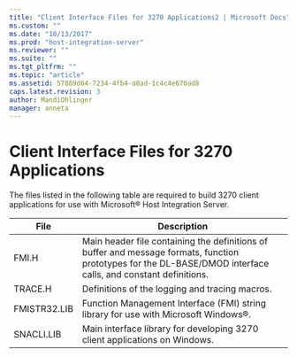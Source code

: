 ```yaml
---
title: "Client Interface Files for 3270 Applications2 | Microsoft Docs"
ms.custom: ""
ms.date: "10/13/2017"
ms.prod: "host-integration-server"
ms.reviewer: ""
ms.suite: ""
ms.tgt_pltfrm: ""
ms.topic: "article"
ms.assetid: 57869d64-7234-4fb4-a8ad-1c4c4e670ad8
caps.latest.revision: 3
author: MandiOhlinger
manager: anneta
---
```

# Client Interface Files for 3270 Applications
The files listed in the following table are required to build 3270 client applications for use with Microsoft® Host Integration Server.  
  
|File|Description|  
|----------|-----------------|  
|FMI.H|Main header file containing the definitions of buffer and message formats, function prototypes for the DL-BASE/DMOD interface calls, and constant definitions.|  
|TRACE.H|Definitions of the logging and tracing macros.|  
|FMISTR32.LIB|Function Management Interface (FMI) string library for use with Microsoft Windows®.|  
|SNACLI.LIB|Main interface library for developing 3270 client applications on Windows.|